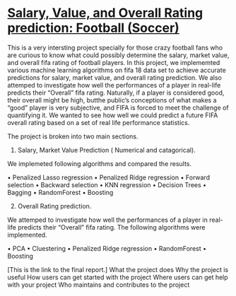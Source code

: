 # [Salary, Value, and Overall Rating prediction: Football (Soccer)](https://github.com/gurungkshitij/fifaPrediction/blob/master/Kshitij-Johe-Fifa.pdf)


This is a very intersting project specially for those crazy football fans who are curious to know what could possibly determine the salary, market value, and overall fifa rating of football players. In this project, we implememted various machine learning algorithms on fifa 18 data set to achieve accurate predictions for salary, market value, and overall rating prediction. We also attemped to investigate how well the performances of a player in real-life predicts their “Overall” fifa rating. Naturally, if a player is considered good, their overall might be high, butthe public’s conceptions of what makes a “good” player is very subjective, and FIFA is forced to meet the challenge of quantifying it. We wanted to see how well we could predict a future FIFA overall rating based on a set of real life performance statistics.

The project is broken into two main sections. 

1) Salary, Market Value Prediction ( Numerical and catagorical). 

We implemeted following algorithms and compared the results. 

• Penalized Lasso regression
• Penalized Ridge regression
• Forward selection
• Backward selection
• KNN regression
• Decision Trees
• Bagging
• RandomForest
• Boosting

2) Overall Rating prediction.

We attemped to investigate how well the performances of a player in real-life predicts their “Overall” fifa rating. The following algorithms were implemented. 

• PCA
• Cluestering
• Penalized Ridge regression
• RandomForest
• Boosting






[This is the link to the final report.]
What the project does
Why the project is useful
How users can get started with the project
Where users can get help with your project
Who maintains and contributes to the project
